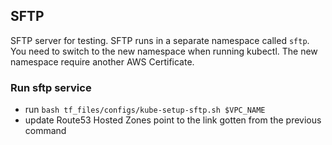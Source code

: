 ## SFTP
SFTP server for testing. SFTP runs in a separate namespace called `sftp`. You need to switch to the new namespace when running kubectl. The new namespace require another AWS Certificate.

### Run sftp service
- run `bash tf_files/configs/kube-setup-sftp.sh $VPC_NAME`
- update Route53 Hosted Zones point to the link gotten from the previous command
